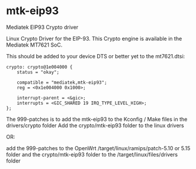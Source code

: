 # mtk-eip93
Mediatek EIP93 Crypto driver

Linux Crypto Driver for the EIP-93. This Crypto engine is
available in the Mediatek MT7621 SoC.

This should be added to your device DTS or better yet to the mt7621.dtsi:

	crypto: crypto@1e004000 {
		status = "okay";

		compatible = "mediatek,mtk-eip93";
		reg = <0x1e004000 0x1000>;

		interrupt-parent = <&gic>;
		interrupts = <GIC_SHARED 19 IRQ_TYPE_LEVEL_HIGH>;
	};

The 999-patches is to add the mtk-eip93 to the Kconfig / Make files in the drivers/crypto folder
Add the crypto/mtk-eip93 folder to the linux drivers

OR:

add the 999-patches to the OpenWrt /target/linux/ramips/patch-5.10 or 5.15 folder
and the crypto/mtk-eip93 folder to the /target/linux/files/drivers folder
